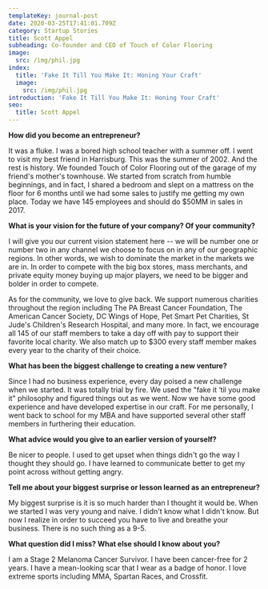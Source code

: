 ```yaml
---
templateKey: journal-post
date: 2020-03-25T17:41:01.709Z
category: Startup Stories
title: Scott Appel
subheading: Co-founder and CEO of Touch of Color Flooring
image:
  src: /img/phil.jpg
index:
  title: 'Fake It Till You Make It: Honing Your Craft'
  image:
    src: /img/phil.jpg
introduction: 'Fake It Till You Make It: Honing Your Craft'
seo:
  title: Scott Appel
---
```

**How did you become an entrepreneur?**

It was a fluke. I was a bored high school teacher with a summer off. I went to visit my best friend in Harrisburg. This was the summer of 2002. And the rest is history. We founded Touch of Color Flooring out of the garage of my friend's mother's townhouse. We started from scratch from humble beginnings, and in fact, I shared a bedroom and slept on a mattress on the floor for 6 months until we had some sales to justify me getting my own place. Today we have 145 employees and should do $50MM in sales in 2017.



**What is your vision for the future of your company? Of your community?**

I will give you our current vision statement here -- we will be number one or number two in any channel we choose to focus on in any of our geographic regions. In other words, we wish to dominate the market in the markets we are in. In order to compete with the big box stores, mass merchants, and private equity money buying up major players, we need to be bigger and bolder in order to compete.

As for the community, we love to give back. We support numerous charities throughout the region including The PA Breast Cancer Foundation, The American Cancer Society, DC Wings of Hope, Pet Smart Pet Charities, St Jude's Children's Research Hospital, and many more. In fact, we encourage all 145 of our staff members to take a day off with pay to support their favorite local charity. We also match up to $300 every staff member makes every year to the charity of their choice.



**What has been the biggest challenge to creating a new venture?**

Since I had no business experience, every day poised a new challenge when we started. It was totally trial by fire. We used the "fake it ‘til you make it" philosophy and figured things out as we went. Now we have some good experience and have developed expertise in our craft. For me personally, I went back to school for my MBA and have supported several other staff members in furthering their education.



**What advice would you give to an earlier version of yourself?**

Be nicer to people. I used to get upset when things didn't go the way I thought they should go. I have learned to communicate better to get my point across without getting angry.



**Tell me about your biggest surprise or lesson learned as an entrepreneur?**

My biggest surprise is it is so much harder than I thought it would be. When we started I was very young and naive. I didn't know what I didn't know. But now I realize in order to succeed you have to live and breathe your business. There is no such thing as a 9-5.



**What question did I miss? What else should I know about you?**

I am a Stage 2 Melanoma Cancer Survivor. I have been cancer-free for 2 years. I have a mean-looking scar that I wear as a badge of honor. I love extreme sports including MMA, Spartan Races, and Crossfit.
